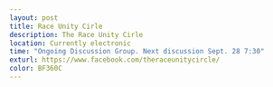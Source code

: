 ```yaml
---
layout: post
title: Race Unity Cirle 
description: The Race Unity Cirle
location: Currently electronic
time: "Ongoing Discussion Group. Next discussion Sept. 28 7:30"
exturl: https://www.facebook.com/theraceunitycircle/
color: BF360C
---
```

